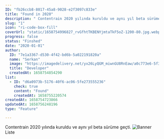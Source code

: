 ```yaml
---
ID: "fb26ccb8-8017-45a8-9028-e2f3097c833e"
title: "Found in 2020"
description: " Contentrain 2020 yılında kuruldu ve aynı yıl beta sürüme geçti."
slug: "1"
icon: "ri-code-box-fill"
coverUrl: "static/1658754996827_rvGfhtTKBENYjmtaTkF5oZ-1200-80.jpg.webp"
progress: false
status: "Finshed"
date: "2020-01-01"
author:
  ID: "7e1a3367-d530-4f42-bd6b-5a022191820a"
  name: "Serkan"
  image: "https://imagedelivery.net/yx26LyQGM_miwnGU8RnEaw/a0c773e6-5f3f-42e6-cc17-814a7cca6a00/public"
  title: "Developer"
  createdAt: 1658754854290
list:
  - ID: "d6a0973b-5176-40f6-ac06-5fe273555236"
    check: true
    content: "Found"
    createdAt: 1658755220574
createdAt: 1658754723866
updatedAt: 1658756248196
type: "Feature"

---
```

Contentrain 2020 yılında kuruldu ve aynı yıl beta sürüme geçti.
![Banner](https://res.cloudinary.com/dowlbhxa2/image/upload/f_auto,q_auto,w_1366/v1648105518/Crud_section_optimized_y08wr2.svg)
Liste